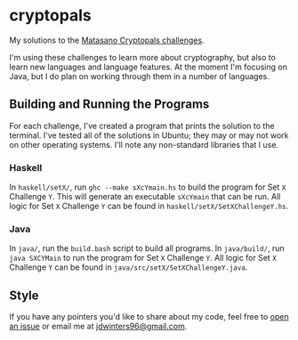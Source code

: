 # cryptopals

My solutions to the [Matasano Cryptopals challenges](https://cryptopals.com/).

I'm using these challenges to learn more about cryptography, but also to learn
new languages and language features. At the moment I'm focusing on Java, but I
do plan on working through them in a number of languages.

## Building and Running the Programs

For each challenge, I've created a program that prints the solution to the
terminal. I've tested all of the solutions in Ubuntu; they may or may not work
on other operating systems. I'll note any non-standard libraries that I use.

### Haskell

In `haskell/setX/`, run `ghc --make sXcYmain.hs` to build the program for Set
`X` Challenge `Y`. This will generate an executable `sXcYmain` that can be run.
All logic for Set `X` Challenge `Y` can be found in
`haskell/setX/SetXChallengeY.hs`.

### Java

In `java/`, run the `build.bash` script to build all programs. In `java/build/`,
run `java SXCYMain` to run the program for Set `X` Challenge `Y`. All logic for
Set `X` Challenge `Y` can be found in `java/src/setX/SetXChallengeY.java`.

## Style

If you have any pointers you'd like to share about my code, feel free to [open
an issue](https://github.com/jdw1996/cryptopals/issues/new) or email me at
[jdwinters96@gmail.com](mailto:jdwinters96@gmail.com).
